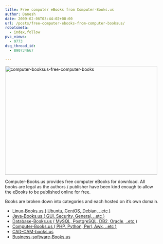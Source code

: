 ```yaml
---
title: Free computer eBooks from Computer-Books.us
author: Danesh
date: 2009-02-06T03:44:02+00:00
url: /posts/free-computer-ebooks-from-computer-booksus/
robotsmeta:
  - index,follow
pvc_views:
  - 9773
dsq_thread_id:
  - 890734667

---
```

<img loading="lazy" class="alignnone size-medium wp-image-1238" title="computer-booksus-free-computer-books" src="/wp-content/uploads/2009/02/computer-booksus-free-computer-books-500x356.png" alt="computer-booksus-free-computer-books" width="500" height="356" srcset="/wp-content/uploads/2009/02/computer-booksus-free-computer-books-500x356.png 500w, /wp-content/uploads/2009/02/computer-booksus-free-computer-books.png 1007w" sizes="(max-width: 500px) 100vw, 500px" />

Computer-Books.us provides free computer eBooks for download. All books are legal as the authors / publisher have been kind enough to allow the eBooks to be published online for free.

Books are broken down into categories and each hosted on it&#8217;s own domain.

  * [Linux-Books.us ( Ubuntu, CentOS, Debian, ..etc )  
][1] 
  * [Java-Books.us ( GUI, Security, General, ..etc )  
][2] 
  * [Database-Books.us ( MySQL, PostgreSQL, DB2, Oracle, ..etc )  
][3] 
  * [Computer-Books.us ( PHP, Python, Perl, Awk, ..etc )  
][4] 
  * [CAD-CAM-books.us][5]
  * [Business-software-Books.us][6]

 [1]: http://www.linux-books.us/
 [2]: http://www.java-books.us/
 [3]: http://www.database-books.us/
 [4]: http://www.computer-books.us/
 [5]: http://www.cad-cam-books.us/
 [6]: http://www.business-software-books.us/